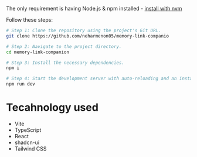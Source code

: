 The only requirement is having Node.js & npm installed - [install with nvm](https://github.com/nvm-sh/nvm#installing-and-updating)

Follow these steps:

```sh
# Step 1: Clone the repository using the project's Git URL.
git clone https://github.com/neharmenon05/memory-link-companio

# Step 2: Navigate to the project directory.
cd memory-link-companion

# Step 3: Install the necessary dependencies.
npm i

# Step 4: Start the development server with auto-reloading and an instant preview.
npm run dev
```

# Tecahnology used
- Vite
- TypeScript
- React
- shadcn-ui
- Tailwind CSS
